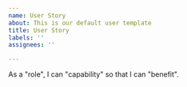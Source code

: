 ```yaml
---
name: User Story
about: This is our default user template
title: User Story
labels: ''
assignees: ''

---
```


As a "role", I can "capability" so that I can "benefit".
